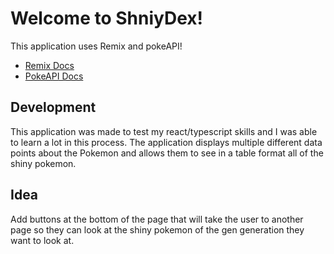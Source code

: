 # Welcome to ShniyDex!
This application uses Remix and pokeAPI!

- [Remix Docs](https://remix.run/docs)
- [PokeAPI Docs](https://pokeapi.co/)

## Development
This application was made to test my react/typescript skills and I was able to learn a lot in this process.
The application displays multiple different data points about the Pokemon and allows them to see in a table format all of the shiny pokemon.


## Idea
Add buttons at the bottom of the page that will take the user to another page so they can look at the shiny pokemon of the gen generation they
want to look at.
